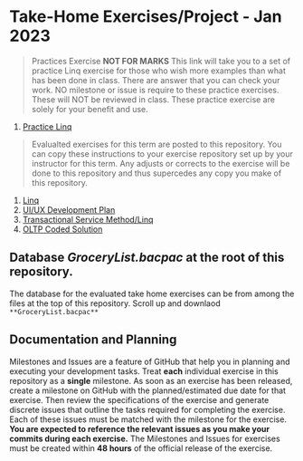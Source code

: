 # Take-Home Exercises/Project - Jan 2023

> Practices Exercise **NOT FOR MARKS**
> This link will take you to a set of practice Linq exercise for those who wish more examples than what has been done in class. There are answer that you can check your work. NO milestone or issue is require to these practice exercises. These will NOT be reviewed in class. These practice exercise are solely for your benefit and use.

1. [Practice Linq](./PracticeLinq/Readme.md)


> Evalualted exercises for this term are posted to this repository. You can copy these instructions to your exercise repository set up by your instructor for this term. Any adjusts or corrects to the exercise will be done to this repository and thus supercedes any copy you make of this repository.

1. [Linq](./Linq/ReadMe.md)
1. [UI/UX Development Plan](./UX_Planning/README.md)
1. [Transactional Service Method/Linq](./TRX_Implementation/README.md)
1. [OLTP Coded Solution ](./OLTP_Integrated/README.md)

## Database *GroceryList.bacpac* at the root of this repository.

The database for the evaluated take home exercises can be from among the files at the top of this repository. Scroll up and downlaod `**GroceryList.bacpac**`

## Documentation and Planning

Milestones and Issues are a feature of GitHub that help you in planning and executing your development tasks. Treat **each** individual exercise in this repository as a **single** milestone. As soon as an exercise has been released, create a milestone on GitHub with the planned/estimated due date for that exercise. Then review the specifications of the exercise and generate discrete issues that outline the tasks required for completing the exercise. Each of these issues must be matched with the milestone for the exercise. **You are expected to reference the relevant issues as you make your commits during each exercise.**
The Milestones and Issues for exercises must be created within **48 hours** of the official release of the exercise.
